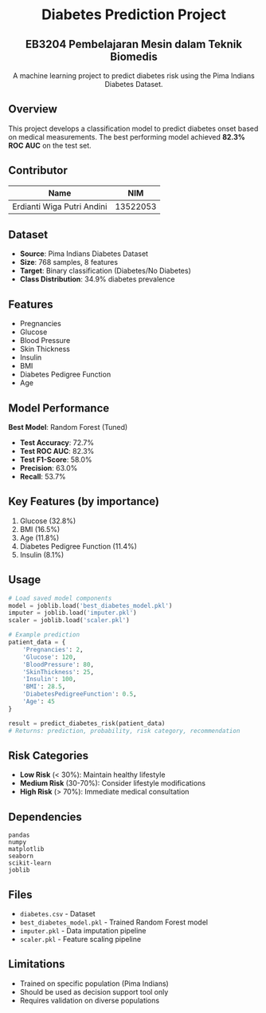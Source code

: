 <div align="center">

# Diabetes Prediction Project

## EB3204 Pembelajaran Mesin dalam Teknik Biomedis

A machine learning project to predict diabetes risk using the Pima Indians Diabetes Dataset.

</div>

## Overview
This project develops a classification model to predict diabetes onset based on medical measurements. The best performing model achieved **82.3% ROC AUC** on the test set.

## Contributor
| Name | NIM |
|------|-----|
| Erdianti Wiga Putri Andini | 13522053 |

## Dataset
- **Source**: Pima Indians Diabetes Dataset
- **Size**: 768 samples, 8 features
- **Target**: Binary classification (Diabetes/No Diabetes)
- **Class Distribution**: 34.9% diabetes prevalence

## Features
- Pregnancies
- Glucose
- Blood Pressure
- Skin Thickness
- Insulin
- BMI
- Diabetes Pedigree Function
- Age

## Model Performance
**Best Model**: Random Forest (Tuned)
- **Test Accuracy**: 72.7%
- **Test ROC AUC**: 82.3%
- **Test F1-Score**: 58.0%
- **Precision**: 63.0%
- **Recall**: 53.7%

## Key Features (by importance)
1. Glucose (32.8%)
2. BMI (16.5%)
3. Age (11.8%)
4. Diabetes Pedigree Function (11.4%)
5. Insulin (8.1%)

## Usage
```python
# Load saved model components
model = joblib.load('best_diabetes_model.pkl')
imputer = joblib.load('imputer.pkl')
scaler = joblib.load('scaler.pkl')

# Example prediction
patient_data = {
    'Pregnancies': 2,
    'Glucose': 120,
    'BloodPressure': 80,
    'SkinThickness': 25,
    'Insulin': 100,
    'BMI': 28.5,
    'DiabetesPedigreeFunction': 0.5,
    'Age': 45
}

result = predict_diabetes_risk(patient_data)
# Returns: prediction, probability, risk category, recommendation
```

## Risk Categories
- **Low Risk** (< 30%): Maintain healthy lifestyle
- **Medium Risk** (30-70%): Consider lifestyle modifications
- **High Risk** (> 70%): Immediate medical consultation

## Dependencies
```
pandas
numpy
matplotlib
seaborn
scikit-learn
joblib
```

## Files
- `diabetes.csv` - Dataset
- `best_diabetes_model.pkl` - Trained Random Forest model
- `imputer.pkl` - Data imputation pipeline
- `scaler.pkl` - Feature scaling pipeline

## Limitations
- Trained on specific population (Pima Indians)
- Should be used as decision support tool only
- Requires validation on diverse populations